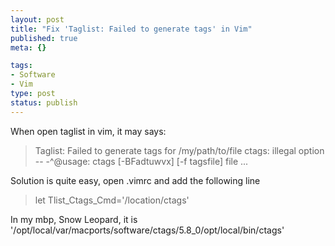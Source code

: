```yaml
--- 
layout: post
title: "Fix 'Taglist: Failed to generate tags' in Vim"
published: true
meta: {}

tags: 
- Software
- Vim
type: post
status: publish
---
```

When open taglist in vim, it may says:
<blockquote>Taglist: Failed to generate tags for /my/path/to/file
ctags: illegal option -- -^@usage: ctags [-BFadtuwvx] [-f tagsfile] file ...</blockquote>
Solution is quite easy, open .vimrc and add the following line
<blockquote>let Tlist_Ctags_Cmd='/location/ctags'</blockquote>
In my mbp, Snow Leopard, it is '/opt/local/var/macports/software/ctags/5.8_0/opt/local/bin/ctags' 
